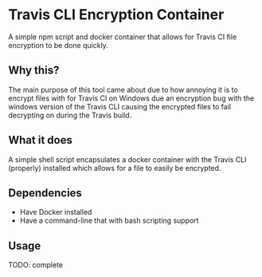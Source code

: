 # Travis CLI Encryption Container

A simple npm script and docker container that allows for Travis CI file encryption to be done quickly.

## Why this?

The main purpose of this tool came about due to how annoying it is to encrypt files with for Travis CI on Windows due an encryption bug with the windows version of the Travis CLI causing the encrypted files to fail decrypting on during the Travis build.

## What it does

A simple shell script encapsulates a docker container with the Travis CLI (properly) installed which allows for a file to easily be encrypted.

## Dependencies

* Have Docker installed
* Have a command-line that with bash scripting support

## Usage

TODO: complete
